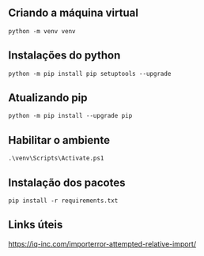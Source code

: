 ## Criando a máquina virtual
```
python -m venv venv
```

## Instalações do python
```
python -m pip install pip setuptools --upgrade
```
## Atualizando pip
```
python -m pip install --upgrade pip
```

## Habilitar o ambiente
```
.\venv\Scripts\Activate.ps1
```

## Instalação dos pacotes
```
pip install -r requirements.txt
```
## Links úteis
https://iq-inc.com/importerror-attempted-relative-import/